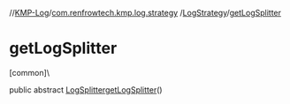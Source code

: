 //[KMP-Log](../../../index.md)/[com.renfrowtech.kmp.log.strategy](../index.md)
/[LogStrategy](index.md)/[getLogSplitter](get-log-splitter.md)

# getLogSplitter

[common]\

public
abstract [LogSplitter](../../com.renfrowtech.kmp.log.splitter/-log-splitter/index.md)[getLogSplitter](get-log-splitter.md)()
